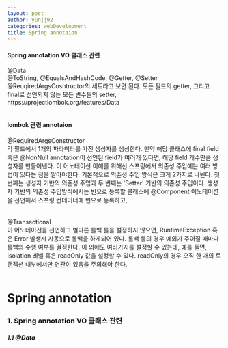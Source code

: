 ```yaml
---
layout: post
author: yunjj92
categories: webDevelopment
title: Spring annotaion
---
```

<article>
    <h4>
    Spring annotation VO 클래스 관련 
    </h4>
    <p>
    @Data<br>
    @ToString, @EqualsAndHashCode, @Getter, @Setter @ReuqiredArgsCosntructor의 세트라고 보면 된다. 
    모든 필드의 getter, 그리고 final로 선언되지 않는 모든 변수들의 setter, https://projectlombok.org/features/Data
    </p>
    <pre class="codeblock"></pre>
    <h4>
    lombok 관련 annotaion
    </h4>
    <p>
        @RequiredArgsConstructor<br>
    각 필드에서 1개의 파라미터를 가진 생성자를 생성한다. 만약 해당 클래스에 final field 혹은 @NonNull annotation이 선언된
    field가 여러개 있다면, 해당 field 개수만큼 생성자를 만들어낸다. 
    이 어노테이션 이해를 위해선 스프링에서 의존성 주입에는 여러 방법이 있다는 점을 알아야한다. 기본적으로 의존성 주입 방식은 크게 2가지로 나뉜다. 첫 번째는 생성자 기반의 의존성 주입과 두 번째는 'Setter' 기반의 의존성 주입이다. 생성자 기반의 의존성 주입방식에서는 빈으로 등록할 클래스에 @Component 어노테이션을 선언해서 스프링 컨테이너에 빈으로 등록하고, 
    </p>
    <pre class="codeblock"></pre>
    <h4>
    </h4>
    <p>
        @Transactional<br>
     이 어노테이션을 선언하고 별다른 롤백 룰을 설정하지 않으면, RuntimeException 혹은 Error 발생시 자동으로 롤백을 하게되어 있다. 롤백 룰의 경우 예외가 주어질 때마다 롤백의 수행 여부를 결정한다. 이 외에도 여러가지를 설정할 수 있는데, 예를 들면, Isolation 레벨 혹은 readOnly 값을 설정할 수 있다. readOnly의 경우 오직 한 개의 트랜젝션 내부에서만 연관이 있음을 주의해야 한다. 
    </p>
    <pre class="codeblock"></pre>
</article>


# Spring annotation
### 1. Spring annotation VO 클래스 관련 
##### 1.1 @Data
